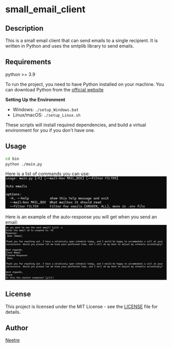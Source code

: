 # small_email_client

## Description

This is a small email client that can send emails to a single recipient. It is written in Python and uses the smtplib library to send emails.

## Requirements

python >= 3.9

To run the project, you need to have Python installed on your machine. You can download Python from the [official website](https://www.python.org/downloads/)

**Setting Up the Environment**

* Windows: `./setup_Windows.bat`
* Linux/macOS: `./setup_Linux.sh`

These scripts will install required dependencies, and build a virtual environment for you if you don't have one.

## Usage

```bash
cd bin
python ./main.py
```

Here is a list of commands you can use:
![help](./data/readme/help.png)

Here is an example of the auto-response you will get when you send an email:
![usage](./data/readme/test_response.png)

## License

This project is licensed under the MIT License - see the [LICENSE](LICENSE) file for details.

## Author

[Neetre](https://github.com/Neetre)
